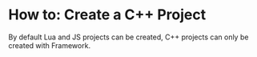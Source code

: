 # How to: Create a C++ Project #

By default Lua and JS projects can be created, C++ projects can only be created with Framework. 